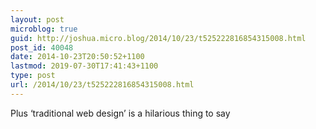 ```yaml
---
layout: post
microblog: true
guid: http://joshua.micro.blog/2014/10/23/t525222816854315008.html
post_id: 40048
date: 2014-10-23T20:50:52+1100
lastmod: 2019-07-30T17:41:43+1100
type: post
url: /2014/10/23/t525222816854315008.html
---
```

Plus ‘traditional web design’ is a hilarious thing to say
